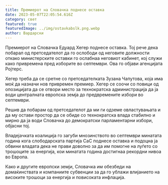 ```yaml
---
title: Премиерот на Словачка поднесе оставка
date: 2023-05-07T22:05:54.616Z
category: свет
featured: true
featuredImage: ../img/ostavkabslk.png.webp
author: Вардарски
---
```


Премиерот на Словачка Едуард Хегер поднесе оставка. Тој рече дека побарал од претседателот да го ослободи од неговите должности откако министерските оставки го ослабнаа неговиот кабинет, кој служи како привремена пред изборите во септември. Ова го објави агенцијата Ројтерс.

Хегер треба да се сретне со претседателката Зузана Чапутова, која има моќ да назначи нов привремен премиер. Хегер се соочи со повици од опозицијата да се отвори место за технократска администрација да ја води централната европска земја до предвремените избори во септември.

Решив да побарам од претседателот да ми ги одземе овластувањата и да му остави простор да се обиде со технократска влада стабилно и мирно да ја води Словачка до демократски парламентарни избори, објасни тој.

Владејачката коалиција го загуби мнозинството во септември минатата година кога слободарската партија СаС поднесе оставка и подоцна ја обвини владата дека не прави доволно за да им помогне на луѓето со трошоците за енергија, кои минатата година достигнаа рекордни нивоа во Европа.

Како и другите европски земји, Словачка им обезбеди на домаќинствата и компаниите субвенции за да го ублажи влијанието на високите трошоци за енергија и повисоката инфлација.
